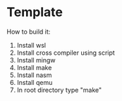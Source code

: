 # Template
How to build it:
1) Install wsl
2) Install cross compiler using script
3) Install mingw
4) Install make
5) Install nasm
6) Install qemu
7) In root directory type "make"
